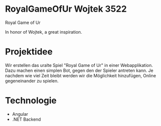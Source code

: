 # RoyalGameOfUr Wojtek 3522
Royal Game of Ur

In honor of Wojtek, a great inspiration.

# Projektidee
Wir erstellen das uralte Spiel "Royal Game of Ur" in einer Webapplikation. Dazu machen einen simplen Bot, gegen den der Spieler antreten kann.
Je nachdem wie viel Zeit bleibt werden wir die Möglichkeit hinzufügen, Online gegeneinander zu spielen.

# Technologie
- Angular
- .NET Backend
